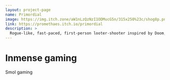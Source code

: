 ```yaml
---
layout: project-page
name: Primordial
image: https://img.itch.zone/aW1nLzQzNzI1ODMucG5n/315x250%23c/shog8p.png
link: https://promethaes.itch.io/primordial
description: >
  Rogue-like, fast-paced, first-person looter-shooter inspired by Doom, Binding of Issac, and Warhammer 40k.
---
```


# Inmense gaming

Smol gaming
